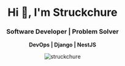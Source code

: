 <h1 align="center">Hi 👋, I'm Struckchure</h1>
<h3 align="center">Software Developer | Problem Solver</h3>

<p align="center">
  <b>DevOps | Django | NestJS</b>
</p>

<p align="center">
  <img align="center" style="display: inline;" src="https://github-readme-streak-stats.herokuapp.com/?user=struckchure&" alt="struckchure" />
</p>

